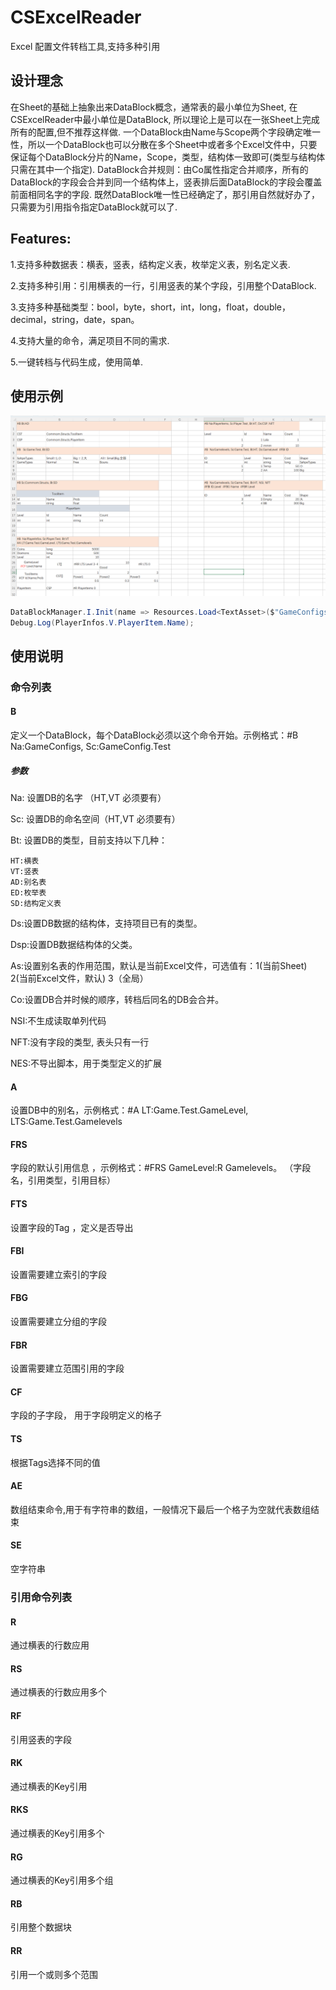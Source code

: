 # CSExcelReader
Excel 配置文件转档工具,支持多种引用

## 设计理念
在Sheet的基础上抽象出来DataBlock概念，通常表的最小单位为Sheet, 在CSExcelReader中最小单位是DataBlock, 所以理论上是可以在一张Sheet上完成所有的配置,但不推荐这样做.
一个DataBlock由Name与Scope两个字段确定唯一性，所以一个DataBlock也可以分散在多个Sheet中或者多个Excel文件中，只要保证每个DataBlock分片的Name，Scope，类型，结构体一致即可(类型与结构体只需在其中一个指定).
DataBlock合并规则：由Co属性指定合并顺序，所有的DataBlock的字段会合并到同一个结构体上，竖表排后面DataBlock的字段会覆盖前面相同名字的字段.
既然DataBlock唯一性已经确定了，那引用自然就好办了，只需要为引用指令指定DataBlock就可以了.

## Features:
1.支持多种数据表：横表，竖表，结构定义表，枚举定义表，别名定义表.

2.支持多种引用：引用横表的一行，引用竖表的某个字段，引用整个DataBlock.

3.支持多种基础类型：bool，byte，short，int，long，float，double，decimal，string，date，span。

4.支持大量的命令，满足项目不同的需求.

5.一键转档与代码生成，使用简单.

## 使用示例
![example](https://github.com/UpdateSelf/CSExcelReader/blob/main/Pic/example.png)

``` c# 
DataBlockManager.I.Init(name => Resources.Load<TextAsset>($"GameConfigs/{name}").bytes);
Debug.Log(PlayerInfos.V.PlayerItem.Name);
```

## 使用说明

### 命令列表
#### B
定义一个DataBlock，每个DataBlock必须以这个命令开始。示例格式：#B Na:GameConfigs, Sc:GameConfig.Test
##### 参数
Na: 设置DB的名字 （HT,VT 必须要有）

Sc: 设置DB的命名空间（HT,VT 必须要有）

Bt: 设置DB的类型，目前支持以下几种：
    
    HT:横表
    VT:竖表
    AD:别名表
    ED:枚举表
    SD:结构定义表
Ds:设置DB数据的结构体，支持项目已有的类型。

Dsp:设置DB数据结构体的父类。

As:设置别名表的作用范围，默认是当前Excel文件，可选值有：1(当前Sheet) 2(当前Excel文件，默认) 3（全局）

Co:设置DB合并时候的顺序，转档后同名的DB会合并。

NSI:不生成读取单列代码

NFT:没有字段的类型, 表头只有一行

NES:不导出脚本，用于类型定义的扩展


#### A
设置DB中的别名，示例格式：#A LT:Game.Test.GameLevel, LTS:Game.Test.Gamelevels

#### FRS 
字段的默认引用信息 ，示例格式：#FRS GameLevel:R Gamelevels。
（字段名，引用类型，引用目标）

#### FTS
设置字段的Tag ，定义是否导出

#### FBI
设置需要建立索引的字段

#### FBG
设置需要建立分组的字段

#### FBR
设置需要建立范围引用的字段

#### CF
字段的子字段， 用于字段明定义的格子

#### TS
根据Tags选择不同的值 

#### AE
数组结束命令,用于有字符串的数组，一般情况下最后一个格子为空就代表数组结束

#### SE
空字符串

### 引用命令列表

#### R
通过横表的行数应用

#### RS
通过横表的行数应用多个

#### RF
引用竖表的字段

#### RK
通过横表的Key引用

#### RKS
通过横表的Key引用多个

#### RG
通过横表的Key引用多个组

#### RB
引用整个数据块

#### RR
引用一个或则多个范围
